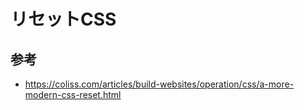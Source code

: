 # リセットCSS

## 参考

- https://coliss.com/articles/build-websites/operation/css/a-more-modern-css-reset.html
